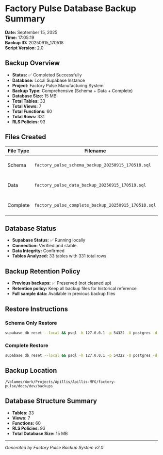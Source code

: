 # Factory Pulse Database Backup Summary
**Date:** September 15, 2025  
**Time:** 17:05:19  
**Backup ID:** 20250915_170518  
**Script Version:** 2.0

## Backup Overview
- **Status:** ✅ Completed Successfully
- **Database:** Local Supabase Instance
- **Project:** Factory Pulse Manufacturing System
- **Backup Type:** Comprehensive (Schema + Data + Complete)
- **Database Size:**  15 MB
- **Total Tables:**     33
- **Total Views:**      7
- **Total Functions:**     60
- **Total Rows:**         331
- **RLS Policies:**     93

## Files Created
| File Type | Filename | Size | Description |
| --------- | -------- | ---- | ----------- |
| Schema | `factory_pulse_schema_backup_20250915_170518.sql` | 204K | Database structure only |
| Data | `factory_pulse_data_backup_20250915_170518.sql` | 208K | Data content only |
| Complete | `factory_pulse_complete_backup_20250915_170518.sql` | 204K | Full database backup |

## Database Status
- **Supabase Status:** ✅ Running locally
- **Connection:** Verified and stable
- **Data Integrity:** Confirmed
- **Tables Analyzed:**     33 tables with         331 total rows

## Backup Retention Policy
- **Previous backups:** ✅ Preserved (not cleaned up)
- **Retention policy:** Keep all backup files for historical reference
- **Full sample data:** Available in previous backup files

## Restore Instructions

### Schema Only Restore
```bash
supabase db reset --local && psql -h 127.0.0.1 -p 54322 -U postgres -d postgres < /Volumes/Work/Projects/Apillis/Apillis-MFG/factory-pulse/docs/dev/backups/factory_pulse_schema_backup_20250915_170518.sql
```

### Complete Restore
```bash
supabase db reset --local && psql -h 127.0.0.1 -p 54322 -U postgres -d postgres < /Volumes/Work/Projects/Apillis/Apillis-MFG/factory-pulse/docs/dev/backups/factory_pulse_complete_backup_20250915_170518.sql
```

## Backup Location
```
/Volumes/Work/Projects/Apillis/Apillis-MFG/factory-pulse/docs/dev/backups
```

## Database Structure Summary
- **Tables:**     33
- **Views:**      7  
- **Functions:**     60
- **RLS Policies:**     93
- **Total Database Size:**  15 MB

---
*Generated by Factory Pulse Backup System v2.0*
